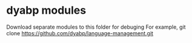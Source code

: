 # dyabp modules
Download separate modules to this folder for debuging
For example, git clone https://github.com/dyabp/language-management.git
